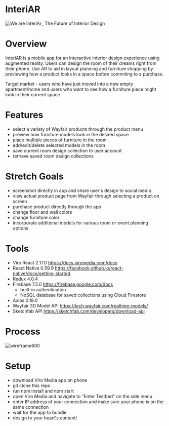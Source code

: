 # InteriAR
![We are InteriAr_ The Future of Interior Design](https://user-images.githubusercontent.com/53962625/70157698-072b6500-1684-11ea-9fa3-7e345273f381.png)

# Overview
InteriAR is a mobile app for an interactive interior design experience using augmented reality. Users can design the room of their dreams right from their phone. Use AR to aid in layout planning and furniture shopping by previewing how a product looks in a space before commiting to a purchase. 

Target market - users who have just moved into a new empty apartment/home and users who want to see how a furniture piece might look in their current space. 

# Features
- select a variety of Wayfair products through the product menu
- preview how furniture models look in the desired space
- place multiple pieces of furniture in the room
- add/edit/delete selected models in the room 
- save current room design collection to user account
- retrieve saved room design collections

# Stretch Goals
- screenshot directly in app and share user's design to social media
- view actual product page from Wayfair through selecting a product on screen
- purchase product directly through the app
- change floor and wall colors
- change furniture color
- incorporate additional models for various room or event planning options 

# Tools
- Viro React 2.17.0 https://docs.viromedia.com/docs
- React Native 0.59.9 https://facebook.github.io/react-native/docs/getting-started
- Redux 4.0.4
- Firebase 7.5.0 https://firebase.google.com/docs
  - built-in authentication
  - NoSQL database for saved collections using Cloud Firestore
- Axios 0.19.0
- Wayfair 3D Model API https://tech.wayfair.com/realtime-models/
- Sketchfab API https://sketchfab.com/developers/download-api

# Process
![wireframe600](https://user-images.githubusercontent.com/53962625/70257277-fba96e00-1757-11ea-9918-35eb90edd11e.png)

# Setup
- download Viro Media app on phone
- git clone this repo
- run npm install and npm start
- open Viro Media and navigate to "Enter Testbed" on the side menu
- enter IP address of your connection and make sure your phone is on the same connection
- wait for the app to bundle 
- design to your heart's content!


